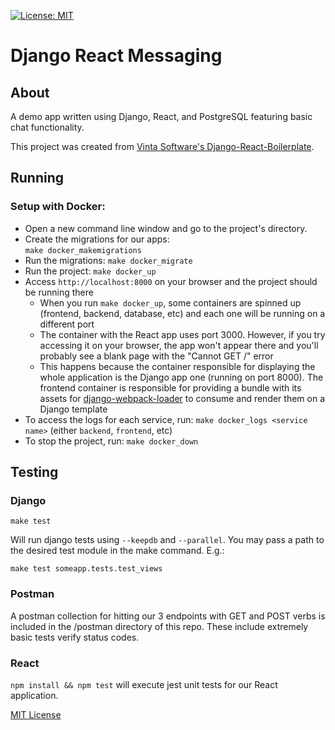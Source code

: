 [![License: MIT](https://img.shields.io/github/license/vintasoftware/django-react-boilerplate.svg)](LICENSE.txt)

# Django React Messaging

## About
A demo app written using Django, React, and PostgreSQL featuring basic chat functionality.

This project was created from [Vinta Software's Django-React-Boilerplate](https://github.com/vintasoftware/django-react-boilerplate).
## Running

### Setup with Docker:
- Open a new command line window and go to the project's directory.
- Create the migrations for our apps:  
  `make docker_makemigrations`
- Run the migrations:
  `make docker_migrate`
- Run the project:
  `make docker_up`
- Access `http://localhost:8000` on your browser and the project should be running there
  - When you run `make docker_up`, some containers are spinned up (frontend, backend, database, etc) and each one will be running on a different port
  - The container with the React app uses port 3000. However, if you try accessing it on your browser, the app won't appear there and you'll probably see a blank page with the "Cannot GET /" error
  - This happens because the container responsible for displaying the whole application is the Django app one (running on port 8000). The frontend container is responsible for providing a bundle with its assets for [django-webpack-loader](https://github.com/django-webpack/django-webpack-loader) to consume and render them on a Django template
- To access the logs for each service, run:
  `make docker_logs <service name>` (either `backend`, `frontend`, etc)
- To stop the project, run:
  `make docker_down`

## Testing

### Django
`make test` 

Will run django tests using `--keepdb` and `--parallel`. You may pass a path to the desired test module in the make command. E.g.:

`make test someapp.tests.test_views`

### Postman
A postman collection for hitting our 3 endpoints with GET and POST verbs is included in the /postman directory of this repo. These include extremely basic tests verify status codes.

### React
`npm install && npm test` will execute jest unit tests for our React application.

[MIT License](LICENSE.txt)
